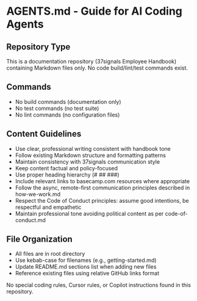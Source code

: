 # AGENTS.md - Guide for AI Coding Agents

## Repository Type
This is a documentation repository (37signals Employee Handbook) containing Markdown files only. No code build/lint/test commands exist.

## Commands
- No build commands (documentation only)
- No test commands (no test suite)
- No lint commands (no configuration files)

## Content Guidelines
- Use clear, professional writing consistent with handbook tone
- Follow existing Markdown structure and formatting patterns
- Maintain consistency with 37signals communication style
- Keep content factual and policy-focused
- Use proper heading hierarchy (# ## ###)
- Include relevant links to basecamp.com resources where appropriate
- Follow the async, remote-first communication principles described in how-we-work.md
- Respect the Code of Conduct principles: assume good intentions, be respectful and empathetic
- Maintain professional tone avoiding political content as per code-of-conduct.md

## File Organization
- All files are in root directory
- Use kebab-case for filenames (e.g., getting-started.md)
- Update README.md sections list when adding new files
- Reference existing files using relative GitHub links format

No special coding rules, Cursor rules, or Copilot instructions found in this repository.